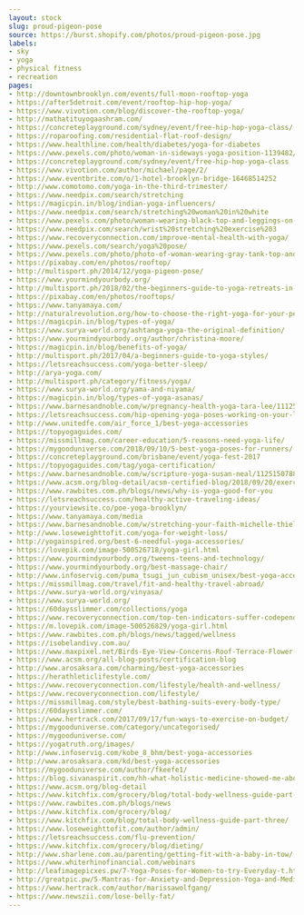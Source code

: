 ```yaml
---
layout: stock
slug: proud-pigeon-pose
source: https://burst.shopify.com/photos/proud-pigeon-pose.jpg
labels:
- sky
- yoga
- physical fitness
- recreation
pages:
- http://downtownbrooklyn.com/events/full-moon-rooftop-yoga
- https://after5detroit.com/event/rooftop-hip-hop-yoga/
- https://www.vivotion.com/blog/discover-the-rooftop-yoga/
- http://mathatituyogaashram.com/
- https://concreteplayground.com/sydney/event/free-hip-hop-yoga-class/
- https://roparoofing.com/residential-flat-roof-design/
- https://www.healthline.com/health/diabetes/yoga-for-diabetes
- https://www.pexels.com/photo/woman-in-sideways-yoga-position-1139482/
- https://concreteplayground.com/sydney/event/free-hip-hop-yoga-class
- https://www.vivotion.com/author/michael/page/2/
- https://www.eventbrite.com/o/1-hotel-brooklyn-bridge-16468514252
- http://www.comotomo.com/yoga-in-the-third-trimester/
- https://www.needpix.com/search/stretching
- https://magicpin.in/blog/indian-yoga-influencers/
- https://www.needpix.com/search/stretching%20woman%20in%20white
- https://www.pexels.com/photo/woman-wearing-black-top-and-leggings-on-green-yoga-mat-1139481/
- https://www.needpix.com/search/wrist%20stretching%20exercise%203
- https://www.recoveryconnection.com/improve-mental-health-with-yoga/
- https://www.pexels.com/search/yoga%20pose/
- https://www.pexels.com/photo/photo-of-woman-wearing-gray-tank-top-and-purple-floral-pants-374012/
- https://pixabay.com/en/photos/rooftop/
- http://multisport.ph/2014/12/yoga-pigeon-pose/
- https://www.yourmindyourbody.org/
- http://multisport.ph/2018/02/the-beginners-guide-to-yoga-retreats-in-the-philippines/
- https://pixabay.com/en/photos/rooftops/
- https://www.tanyamaya.com/
- http://naturalrevolution.org/how-to-choose-the-right-yoga-for-your-personality/
- https://magicpin.in/blog/types-of-yoga/
- https://www.surya-world.org/ashtanga-yoga-the-original-definition/
- https://www.yourmindyourbody.org/author/christina-moore/
- https://magicpin.in/blog/benefits-of-yoga/
- http://multisport.ph/2017/04/a-beginners-guide-to-yoga-styles/
- https://letsreachsuccess.com/yoga-better-sleep/
- http://arya-yoga.com/
- http://multisport.ph/category/fitness/yoga/
- https://www.surya-world.org/yama-and-niyama/
- https://magicpin.in/blog/types-of-yoga-asanas/
- https://www.barnesandnoble.com/w/pregnancy-health-yoga-tara-lee/1112572840?type=eBook
- https://letsreachsuccess.com/hip-opening-yoga-poses-working-on-your-laptop/
- http://www.unitedfe.com/air_force_1/best-yoga-accessories
- https://topyogaguides.com/
- https://missmillmag.com/career-education/5-reasons-need-yoga-life/
- https://mygooduniverse.com/2018/09/10/5-best-yoga-poses-for-runners/
- https://concreteplayground.com/brisbane/event/yoga-fest-2017
- https://topyogaguides.com/tag/yoga-certification/
- https://www.barnesandnoble.com/w/scripture-yoga-susan-neal/1125150788
- https://www.acsm.org/blog-detail/acsm-certified-blog/2018/09/20/exercise-for-relaxation-an-approach-to-well-being
- https://www.rawbites.com.ph/blogs/news/why-is-yoga-good-for-you
- https://letsreachsuccess.com/healthy-active-traveling-ideas/
- https://yourviewsite.co/poe-yoga-brooklyn/
- https://www.tanyamaya.com/media
- https://www.barnesandnoble.com/w/stretching-your-faith-michelle-thielen/1123508302?type=eBook
- http://www.loseweighttofit.com/yoga-for-weight-loss/
- http://yogainspired.org/best-6-needful-yoga-accessories/
- https://lovepik.com/image-500526718/yoga-girl.html
- https://www.yourmindyourbody.org/tweens-teens-and-technology/
- https://www.yourmindyourbody.org/best-massage-chair/
- http://www.infoservig.com/puma_tsugi_jun_cubism_unisex/best-yoga-accessories
- https://missmillmag.com/travel/fit-and-healthy-travel-abroad/
- https://www.surya-world.org/vinyasa/
- https://www.surya-world.org/
- https://60daysslimmer.com/collections/yoga
- https://www.recoveryconnection.com/top-ten-indicators-suffer-codependency/
- https://m.lovepik.com/image-500526829/yoga-girl.html
- https://www.rawbites.com.ph/blogs/news/tagged/wellness
- https://isobelandivy.com.au/
- https://www.maxpixel.net/Birds-Eye-View-Concerns-Roof-Terrace-Flower-Boxes-2705674
- https://www.acsm.org/all-blog-posts/certification-blog
- http://www.arosaksara.com/charming/best-yoga-accessories
- https://herathleticlifestyle.com/
- https://www.recoveryconnection.com/lifestyle/health-and-wellness/
- https://www.recoveryconnection.com/lifestyle/
- https://missmillmag.com/style/best-bathing-suits-every-body-type/
- https://60daysslimmer.com/
- https://www.hertrack.com/2017/09/17/fun-ways-to-exercise-on-budget/
- https://mygooduniverse.com/category/uncategorised/
- https://mygooduniverse.com/
- https://yogatruth.org/images/
- http://www.infoservig.com/kobe_8_bhm/best-yoga-accessories
- http://www.arosaksara.com/kd/best-yoga-accessories
- https://mygooduniverse.com/author/fkeefe1/
- https://blog.sivanaspirit.com/hh-what-holistic-medicine-showed-me-about-whole-body-healing/
- https://www.acsm.org/blog-detail
- https://www.kitchfix.com/grocery/blog/total-body-wellness-guide-part-three/
- https://www.rawbites.com.ph/blogs/news
- https://www.kitchfix.com/grocery/blog/
- https://www.kitchfix.com/blog/total-body-wellness-guide-part-three/
- https://www.loseweighttofit.com/author/admin/
- https://letsreachsuccess.com/flu-prevention/
- https://www.kitchfix.com/grocery/blog/dieting/
- http://www.sharlene.com.au/parenting/getting-fit-with-a-baby-in-tow/
- https://www.whiterhinofinancial.com/webinars
- http://leafimagepicxes.pw/7-Yoga-Poses-for-Women-to-try-Everyday-t.html
- http://greatpic.pw/5-Mantras-for-Anxiety-and-Depression-Yoga-and-Meditation-t.html
- https://www.hertrack.com/author/marissawolfgang/
- https://www.newszii.com/lose-belly-fat/
---
```

